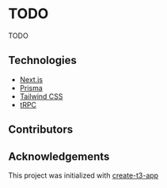 # TODO

TODO

## Technologies

- [Next.js](https://nextjs.org)
- [Prisma](https://prisma.io)
- [Tailwind CSS](https://tailwindcss.com)
- [tRPC](https://trpc.io)

## Contributors



## Acknowledgements

This project was initialized with [create-t3-app](https://github.com/t3-oss/create-t3-app)


